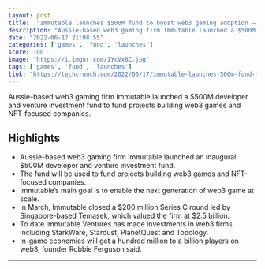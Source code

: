 ```yaml
---
layout: post
title:  "Immutable launches $500M fund to boost web3 gaming adoption – TechCrunch"
description: "Aussie-based web3 gaming firm Immutable launched a $500M developer and venture investment fund to fund projects building web3 games and NFT-focused companies."
date: "2022-06-17 21:08:55"
categories: ['games', 'fund', 'launches']
score: 106
image: "https://i.imgur.com/1YcVx8C.jpg"
tags: ['games', 'fund', 'launches']
link: "https://techcrunch.com/2022/06/17/immutable-launches-500m-fund-to-boost-web3-gaming-adoption/"
---
```


Aussie-based web3 gaming firm Immutable launched a $500M developer and venture investment fund to fund projects building web3 games and NFT-focused companies.

## Highlights

- Aussie-based web3 gaming firm Immutable launched an inaugural $500M developer and venture investment fund.
- The fund will be used to fund projects building web3 games and NFT-focused companies.
- Immutable’s main goal is to enable the next generation of web3 game at scale.
- In March, Immutable closed a $200 million Series C round led by Singapore-based Temasek, which valued the firm at $2.5 billion.
- To date Immutable Ventures has made investments in web3 firms including StarkWare, Stardust, PlanetQuest and Topology.
- In-game economies will get a hundred million to a billion players on web3, founder Robbie Ferguson said.

---
